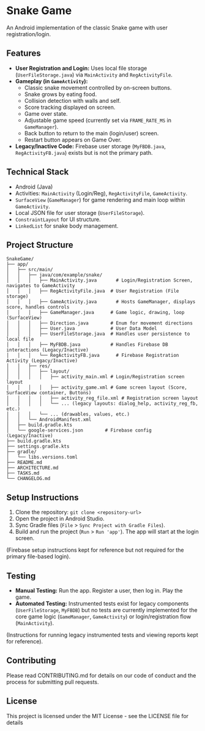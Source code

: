 # Snake Game

An Android implementation of the classic Snake game with user registration/login.

## Features

- **User Registration and Login:** Uses local file storage (`UserFileStorage.java`) via `MainActivity` and `RegActivityFile`.
- **Gameplay (in `GameActivity`):**
    - Classic snake movement controlled by on-screen buttons.
    - Snake grows by eating food.
    - Collision detection with walls and self.
    - Score tracking displayed on screen.
    - Game over state.
    - Adjustable game speed (currently set via `FRAME_RATE_MS` in `GameManager`).
    - Back button to return to the main (login/user) screen.
    - Restart button appears on Game Over.
- **Legacy/Inactive Code:** Firebase user storage (`MyFBDB.java`, `RegActivityFB.java`) exists but is not the primary path.

## Technical Stack

- Android (Java)
- Activities: `MainActivity` (Login/Reg), `RegActivityFile`, `GameActivity`.
- `SurfaceView` (`GameManager`) for game rendering and main loop within `GameActivity`.
- Local JSON file for user storage (`UserFileStorage`).
- `ConstraintLayout` for UI structure.
- `LinkedList` for snake body management.

## Project Structure

```
SnakeGame/
├── app/
│   ├── src/main/
│   │   ├── java/com/example/snake/
│   │   │   ├── MainActivity.java       # Login/Registration Screen, navigates to GameActivity
│   │   │   ├── RegActivityFile.java  # User Registration (File storage)
│   │   │   ├── GameActivity.java       # Hosts GameManager, displays score, handles controls
│   │   │   ├── GameManager.java      # Game logic, drawing, loop (SurfaceView)
│   │   │   ├── Direction.java        # Enum for movement directions
│   │   │   ├── User.java             # User Data Model
│   │   │   ├── UserFileStorage.java  # Handles user persistence to local file
│   │   │   ├── MyFBDB.java           # Handles Firebase DB interactions (Legacy/Inactive)
│   │   │   └── RegActivityFB.java      # Firebase Registration Activity (Legacy/Inactive)
│   │   ├── res/
│   │   │   ├── layout/
│   │   │   │   ├── activity_main.xml # Login/Registration screen layout
│   │   │   │   ├── activity_game.xml # Game screen layout (Score, SurfaceView container, Buttons)
│   │   │   │   ├── activity_reg_file.xml # Registration screen layout
│   │   │   │   └── ... (legacy layouts: dialog_help, activity_reg_fb, etc.)
│   │   │   └── ... (drawables, values, etc.)
│   │   └── AndroidManifest.xml
│   ├── build.gradle.kts
│   └── google-services.json        # Firebase config (Legacy/Inactive)
├── build.gradle.kts
├── settings.gradle.kts
├── gradle/
│   └── libs.versions.toml
├── README.md
├── ARCHITECTURE.md
├── TASKS.md
└── CHANGELOG.md
```

## Setup Instructions

1.  Clone the repository: `git clone <repository-url>`
2.  Open the project in Android Studio.
3.  Sync Gradle files (`File` > `Sync Project with Gradle Files`).
4.  Build and run the project (`Run` > `Run 'app'`). The app will start at the login screen.

(Firebase setup instructions kept for reference but not required for the primary file-based login).

## Testing

- **Manual Testing:** Run the app. Register a user, then log in. Play the game.
- **Automated Testing:** Instrumented tests exist for legacy components (`UserFileStorage`, `MyFBDB`) but no tests are currently implemented for the core game logic (`GameManager`, `GameActivity`) or login/registration flow (`MainActivity`).

(Instructions for running legacy instrumented tests and viewing reports kept for reference).

## Contributing

Please read CONTRIBUTING.md for details on our code of conduct and the process for submitting pull requests.

## License

This project is licensed under the MIT License - see the LICENSE file for details 